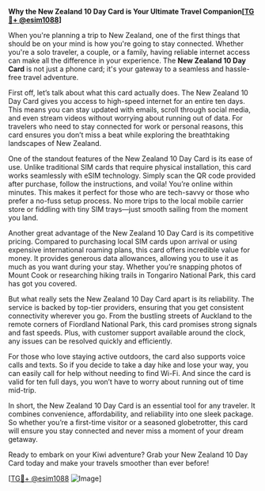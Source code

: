 **Why the New Zealand 10 Day Card is Your Ultimate Travel Companion[[TG💪+ @esim1088](https://t.me/s/esim1088)]**

When you're planning a trip to New Zealand, one of the first things that should be on your mind is how you're going to stay connected. Whether you're a solo traveler, a couple, or a family, having reliable internet access can make all the difference in your experience. The **New Zealand 10 Day Card** is not just a phone card; it's your gateway to a seamless and hassle-free travel adventure.

First off, let’s talk about what this card actually does. The New Zealand 10 Day Card gives you access to high-speed internet for an entire ten days. This means you can stay updated with emails, scroll through social media, and even stream videos without worrying about running out of data. For travelers who need to stay connected for work or personal reasons, this card ensures you don’t miss a beat while exploring the breathtaking landscapes of New Zealand.

One of the standout features of the New Zealand 10 Day Card is its ease of use. Unlike traditional SIM cards that require physical installation, this card works seamlessly with eSIM technology. Simply scan the QR code provided after purchase, follow the instructions, and voila! You’re online within minutes. This makes it perfect for those who are tech-savvy or those who prefer a no-fuss setup process. No more trips to the local mobile carrier store or fiddling with tiny SIM trays—just smooth sailing from the moment you land.

Another great advantage of the New Zealand 10 Day Card is its competitive pricing. Compared to purchasing local SIM cards upon arrival or using expensive international roaming plans, this card offers incredible value for money. It provides generous data allowances, allowing you to use it as much as you want during your stay. Whether you’re snapping photos of Mount Cook or researching hiking trails in Tongariro National Park, this card has got you covered.

But what really sets the New Zealand 10 Day Card apart is its reliability. The service is backed by top-tier providers, ensuring that you get consistent connectivity wherever you go. From the bustling streets of Auckland to the remote corners of Fiordland National Park, this card promises strong signals and fast speeds. Plus, with customer support available around the clock, any issues can be resolved quickly and efficiently.

For those who love staying active outdoors, the card also supports voice calls and texts. So if you decide to take a day hike and lose your way, you can easily call for help without needing to find Wi-Fi. And since the card is valid for ten full days, you won’t have to worry about running out of time mid-trip.

In short, the New Zealand 10 Day Card is an essential tool for any traveler. It combines convenience, affordability, and reliability into one sleek package. So whether you’re a first-time visitor or a seasoned globetrotter, this card will ensure you stay connected and never miss a moment of your dream getaway.

Ready to embark on your Kiwi adventure? Grab your New Zealand 10 Day Card today and make your travels smoother than ever before! 

[[TG💪+ @esim1088](https://t.me/s/esim1088) ![Image](https://i.postimg.cc/Y0z9fWf4/image.png)]